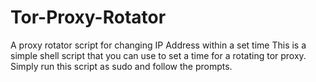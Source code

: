 # Tor-Proxy-Rotator
A proxy rotator script for changing IP Address within a set time
This is a simple shell script that you can use to set a time for a rotating tor proxy. Simply run this script as sudo and follow the prompts.
